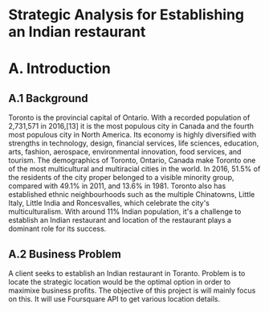 # Strategic Analysis for Establishing an Indian restaurant

# A. Introduction
## A.1 Background
Toronto is the provincial capital of Ontario. With a recorded population of 2,731,571 in 2016,[13] it is the most populous city in Canada and the fourth most populous city in North America. Its economy is highly diversified with strengths in technology, design, financial services, life sciences, education, arts, fashion, aerospace, environmental innovation, food services, and tourism. The demographics of Toronto, Ontario, Canada make Toronto one of the most multicultural and multiracial cities in the world. In 2016, 51.5% of the residents of the city proper belonged to a visible minority group, compared with 49.1% in 2011, and 13.6% in 1981. Toronto also has established ethnic neighbourhoods such as the multiple Chinatowns, Little Italy, Little India and Roncesvalles, which celebrate the city's multiculturalism. With around 11% Indian population, it's a challenge to establish an Indian restaurant and location of the restaurant plays a dominant role for its success.

## A.2 Business Problem
A client seeks to establish an Indian restaurant in Toranto. Problem is to locate the strategic location would be the optimal option in order to maximixe business profits.
The objective of this project is will mainly focus on this. It will use Foursquare API to get various location details.
